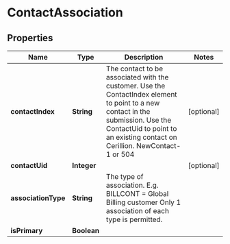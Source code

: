 
# ContactAssociation

## Properties
Name | Type | Description | Notes
------------ | ------------- | ------------- | -------------
**contactIndex** | **String** | The contact to be associated with the customer. Use the ContactIndex element to point to a new contact in the submission.  Use the ContactUid to point to an existing contact on Cerillion. NewContact-1 or 504  |  [optional]
**contactUid** | **Integer** |  |  [optional]
**associationType** | **String** | The type of association. E.g. BILLCONT &#x3D; Global Billing customer Only 1 association of each type is permitted.  | 
**isPrimary** | **Boolean** |  | 



